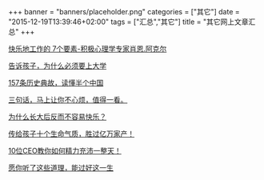 +++
banner = "banners/placeholder.png"
categories = ["其它"]
date = "2015-12-19T13:39:46+02:00"
tags = ["汇总","其它"]
title = "其它网上文章汇总"
+++


[快乐地工作的 7个要素-积极心理学专家肖恩.阿克尔](https://mp.weixin.qq.com/s?__biz=MzA3NTAzMDA4MQ==&mid=201538540&idx=1&sn=0db7a19a0733e5511f351ed0ff66356f&scene=2&key=41ecb04b05111003ecf4379d6b48fcca6581342d84c096d7f4d1b5c9ec99282b5a35be1a666a71d80c72d5c14aeaf99d&ascene=0&uin=MTM0ODQyNTk1&devicetype=iMac+MacBookAir7%2C1+OSX+OSX+10.10.5+build(14F1021)&version=11020201&pass_ticket=OUgFBuA2yqcV7ExJVNrQtm5NukTejEXnNHTun2M8jg8%3D)

[告诉孩子，为什么必须要上大学](https://mp.weixin.qq.com/s?__biz=MzA5OTI1ODIyOA==&mid=204600079&idx=5&sn=1a0035a8fcc93944e81d18272a991bdb&scene=2&key=41ecb04b05111003ad04e3f6dcfc526a59e8419c6e1f090d99e58ef886dfba7bc590cee374819c0666b50bc4ef487cff&ascene=0&uin=MTM0ODQyNTk1&devicetype=iMac+MacBookAir7%2C1+OSX+OSX+10.10.5+build(14F1021)&version=11020201&pass_ticket=OUgFBuA2yqcV7ExJVNrQtm5NukTejEXnNHTun2M8jg8%3D)

[157条历史典故，读懂半个中国](https://mp.weixin.qq.com/s?__biz=MjM5MjE0NTQ4Mw==&mid=209141718&idx=6&sn=9a20e43c37dad3ccd1525afa18df938e&scene=0&key=41ecb04b05111003d6240b5e902828811a5ab550f103105aaf8de576a8180d19fc9a7eaf2ea1eab9c8a4114853fbb853&ascene=0&uin=MTM0ODQyNTk1&devicetype=iMac+MacBookAir7%2C1+OSX+OSX+10.10.5+build(14F1021)&version=11020201&pass_ticket=OUgFBuA2yqcV7ExJVNrQtm5NukTejEXnNHTun2M8jg8%3D)

[三句话，马上让你不心烦，值得一看。](https://mp.weixin.qq.com/mp/appmsg/show?__biz=MzA4MDA2NjcxMg==&appmsgid=10000094&itemidx=4&sign=9597ab344186786c8cd35478661680f3&scene=2&uin=MTM0ODQyNTk1&key=41ecb04b051110034bb472c1f35bf7ee9d736fae06d46c4f166732b337b0593c6c24aa3dc6be8376761bc93eef66ce72&ascene=0&pass_ticket=OUgFBuA2yqcV7ExJVNrQtm5NukTejEXnNHTun2M8jg8%3D)

[为什么长大后反而不容易快乐？](https://mp.weixin.qq.com/s?__biz=MjM5NDg2NjA4MQ==&mid=202942188&idx=1&sn=21824c83ef8661be827efa8455e7213c&scene=2&key=41ecb04b051110033adbb8e42c8aefe60cef4701b20ae06ba9cf250127a169b67e7131d1cca50566081eadd2e88e62f8&ascene=0&uin=MTM0ODQyNTk1&devicetype=iMac+MacBookAir7%2C1+OSX+OSX+10.10.5+build(14F1021)&version=11020201&pass_ticket=OUgFBuA2yqcV7ExJVNrQtm5NukTejEXnNHTun2M8jg8%3D)

[传给孩子十个生命气质，胜过亿万家产！](http://www.fsamtj.com/my/Html/2015-12/388857.html)

[10位CEO教你如何精力充沛一整天！](https://mp.weixin.qq.com/s?__biz=MzAwMTEwMzU5NQ==&mid=402877122&idx=1&sn=313c84c0b5c661d0f2d31bbb0a5be384&scene=0&key=41ecb04b05111003806db2ed6c4e746773e77ea31913930f611dbe0c3d90922289439d0457852e27c5d27eddee320d54&ascene=0&uin=MTM0ODQyNTk1&devicetype=iMac+MacBookAir7%2C1+OSX+OSX+10.10.5+build(14F1021)&version=11020201&pass_ticket=OUgFBuA2yqcV7ExJVNrQtm5NukTejEXnNHTun2M8jg8%3D)

[愿你听了这些道理，能过好这一生](https://mp.weixin.qq.com/s?__biz=MjM5MjA4Njk3NQ==&mid=201264845&idx=4&sn=a10f5b76f8ad280f58b02b003c12b0c2&scene=2&key=41ecb04b05111003f64c3bb32bee5cc1bf1e2741309eca559363523c5845e1ca0982e80a5eeef50b3b6bfb842b958eec&ascene=0&uin=MTM0ODQyNTk1&devicetype=iMac+MacBookAir7%2C1+OSX+OSX+10.10.5+build(14F1021)&version=11020201&pass_ticket=OUgFBuA2yqcV7ExJVNrQtm5NukTejEXnNHTun2M8jg8%3D)












